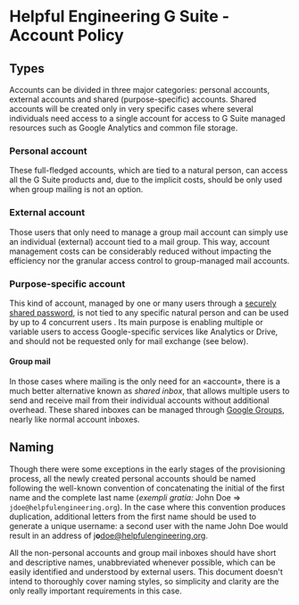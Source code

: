 # Helpful Engineering G Suite - Account Policy

## Types
Accounts can be divided in three major categories: personal accounts, external accounts and shared (purpose-specific) accounts. Shared accounts will be created only in very specific cases where several individuals need access to a single account for access to G Suite managed resources such as Google Analytics and common file storage.

### Personal account
These full-fledged accounts, which are tied to a natural person, can access all the G Suite products and, due to the implicit costs, should be only used when group mailing is not an option.

### External account
Those users that only need to manage a group mail account can simply use an individual (external) account tied to a mail group. This way, account management costs can be considerably reduced without impacting the efficiency nor the granular access control to group-managed mail accounts.

### Purpose-specific account
This kind of account, managed by one or many users through a [securely shared password](/documentation/guidance/credential-sharing.md), is not tied to any specific natural person and can be used by up to 4 concurrent users <!-- just in case, to avoid tripping bot protection -->. Its main purpose is enabling multiple or variable users to access Google-specific services like Analytics or Drive, and should not be requested only for mail exchange (see below).

#### Group mail
In those cases where mailing is the only need for an «account», there is a much better alternative known as _shared inbox_, that allows multiple users to send and receive mail from their individual accounts without additional overhead. These shared inboxes can be managed through [Google Groups](https://groups.google.com/a/helpfulengineering.org/forum/#!myforums), nearly like normal account inboxes. 

## Naming
Though there were some exceptions in the early stages of the provisioning process, all the newly created personal accounts should be named following the well-known convention of concatenating the initial of the first name and the complete last name (*exempli gratia:* John Doe => `jdoe@helpfulengineering.org`). <!-- let's hope we don't have any user called Ajani Erkson -->  In the case where this convention produces duplication, additional letters from the first name should be used to generate a unique username: a second user with the name John Doe would result in an address of j**o**doe@helpfulengineering.org.

All the non-personal accounts and group mail inboxes should have short and descriptive names, unabbreviated whenever possible, which can be easily identified and understood by external users. This document doesn't intend to thoroughly cover naming styles, so simplicity and clarity are the only really important requirements in this case.

